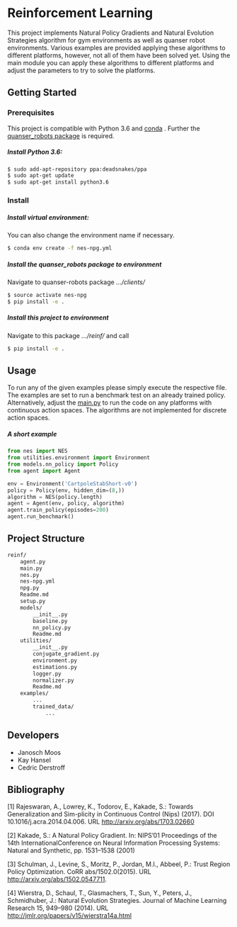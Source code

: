 # Reinforcement Learning
This project implements Natural Policy Gradients and Natural Evolution
Strategies algorithm for gym environments as well as quanser robot
environments. Various examples are provided applying these algorithms to
different platforms, however, not all of them have been solved yet. Using the main
module you can apply these algorithms to different platforms and adjust the
parameters to try to solve the platforms.

## Getting Started
### Prerequisites
This project is compatible with Python 3.6 and
[conda](https://docs.conda.io/projects/conda/en/latest/user-guide/install/ "Install miniconda")
. Further the
[quanser_robots package](https://git.ias.informatik.tu-darmstadt.de/quanser/clients/tree/master "Install quanser package")
is required.

##### Install Python 3.6:
```bash
$ sudo add-apt-repository ppa:deadsnakes/ppa
$ sudo apt-get update
$ sudo apt-get install python3.6
```

### Install
##### Install virtual environment:
You can also change the environment name if necessary.
```bash
$ conda env create -f nes-npg.yml
```

##### Install the quanser_robots package to environment
Navigate to quanser-robots package *.../clients/*
```bash
$ source activate nes-npg
$ pip install -e .
```

##### Install this project to environment
Navigate to this package *.../reinf/* and call
```bash
$ pip install -e .
```

## Usage
To run any of the given examples please simply execute the respective file.
The examples are set to run a benchmark test on an already trained policy.
Alternatively, adjust the [main.py](./main.py) to run the code on any platforms with
continuous action spaces. The algorithms are not implemented for discrete
action spaces.

##### A short example
```python
from nes import NES
from utilities.environment import Environment
from models.nn_policy import Policy
from agent import Agent

env = Environment('CartpoleStabShort-v0')
policy = Policy(env, hidden_dim=(8,))
algorithm = NES(policy.length)
agent = Agent(env, policy, algorithm)
agent.train_policy(episodes=200)
agent.run_benchmark()
```

## Project Structure
```sh
reinf/
    agent.py
    main.py
    nes.py
    nes-npg.yml
    npg.py
    Readme.md
    setup.py
    models/
        __init__.py
        baseline.py
        nn_policy.py
        Readme.md
    utilities/
        __init__.py
        conjugate_gradient.py
        environment.py
        estimations.py
        logger.py
        normalizer.py
        Readme.md
    examples/
        ...
        trained_data/
            ...
```

## Developers
- Janosch Moos
- Kay Hansel
- Cedric Derstroff

## Bibliography
[1] Rajeswaran, A., Lowrey, K., Todorov, E., Kakade, S.: Towards
    Generalization and Sim-plicity  in  Continuous  Control  (Nips)
    (2017). DOI  10.1016/j.acra.2014.04.006.
    URL http://arxiv.org/abs/1703.02660

[2] Kakade, S.: A Natural Policy Gradient. In: NIPS’01 Proceedings
    of the 14th InternationalConference on Neural Information
    Processing Systems: Natural and Synthetic, pp. 1531–1538 (2001)

[3] Schulman, J., Levine, S., Moritz, P., Jordan, M.I.,
    Abbeel, P.: Trust Region Policy Optimization.
    CoRR abs/1502.0(2015). URL http://arxiv.org/abs/1502.0547711.

[4] Wierstra, D., Schaul, T., Glasmachers, T., Sun, Y., Peters, J.,
    Schmidhuber, J.: Natural Evolution Strategies.  Journal of
    Machine Learning Research 15, 949–980 (2014).
    URL http://jmlr.org/papers/v15/wierstra14a.html

